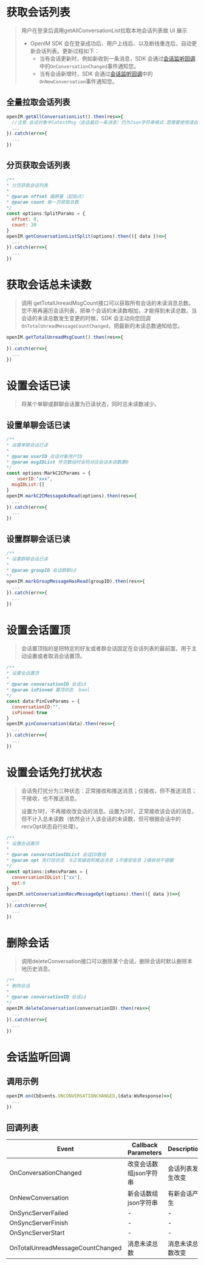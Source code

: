 # 获取会话列表

> 用户在登录后调用getAllConversationList拉取本地会话列表做 UI 展示
>
> - OpenIM SDK 会在登录成功后、用户上线后、以及断线重连后，自动更新会话列表。更新过程如下：
>   - 当有会话更新时，例如新收到一条消息，SDK 会通过[会话监听回调]()中的`OnConversationChanged`事件通知您。
>   - 当有会话新增时，SDK 会通过[会话监听回调]()中的`OnNewConversation`事件通知您。

## 全量拉取会话列表

```js
openIM.getAllConversationList().then(res=>{
  //注意 会话对象中latestMsg（会话最后一条消息）仍为Json字符串格式 若需要使用请自行转换
  ...
}).catch(err=>{
  ...
})
```

## 分页获取会话列表

```js
/**
* 分页获取会话列表
*
* @param offset 偏移量（起始点）
* @param count 每一页获取总数
*/
const options:SplitParams = {
  offset: 0,
  count: 20
}
openIM.getConversationListSplit(options).then(({ data })=>{
  ...
}).catch(err=>{
  ...
})
```



# 获取会话总未读数

> 调用 getTotalUnreadMsgCount接口可以获取所有会话的未读消息总数。您不用再遍历会话列表，把单个会话的未读数相加，才能得到未读总数。当会话的未读总数发生变更的时候，SDK 会主动向您回调`OnTotalUnreadMessageCountChanged`，把最新的未读总数通知给您。

```js
openIM.getTotalUnreadMsgCount().then(res=>{
  ...
}).catch(err=>{
  ...
})
```





# 设置会话已读

> 将某个单聊或群聊会话置为已读状态，同时总未读数减少。

## 设置单聊会话已读

```js
/**
* 设置单聊会话已读
*
* @param userID 会话对象用户ID
* @param msgIDList 传空数组时会将对应会话未读数置0
*/
const options:MarkC2CParams = {
	userID:"xxx",
  msgIDList:[]
}
openIM.markC2CMessageAsRead(options).then(res=>{
  ...
}).catch(err=>{
  ...
})
```



## 设置群聊会话已读

```js
/**
* 设置群聊会话已读
*
* @param groupID 会话群聊id
*/
openIM.markGroupMessageHasRead(groupID).then(res=>{
  ...
}).catch(err=>{
  ...
})
```



# 设置会话置顶

> 会话置顶指的是把特定的好友或者群会话固定在会话列表的最前面，用于主动设置或者取消会话置顶。

```js
/**
* 设置会话置顶
*
* @param conversationID 会话id
* @param isPinned 置顶状态 	bool
*/
const data:PinCveParams = {
  conversationID:"",
  isPinned:true
}
openIM.pinConversation(data).then(res=>{
  ...
}).catch(err=>{
  ...
})
```



# 设置会话免打扰状态

> 会话免打扰分为三种状态：正常接收和推送消息；仅接收，但不推送消息；不接收，也不推送消息。
>
> 设置为1时，不再接收改会话的消息。设置为2时，正常接收该会话的消息，但不计入总未读数（依然会计入该会话的未读数，但可根据会话中的recvOpt状态自行处理）。

```js
/**
* 设置会话置顶
*
* @param conversationIDList 会话ID数组
* @param opt 免打扰状态 	0正常接收和推送消息 1不接受信息 2接收但不提醒
*/
const options:isRecvParams = {
  conversationIDList:["xx"],
  opt:0
}
openIM.setConversationRecvMessageOpt(options).then(({ data })=>{
  ...
}).catch(err=>{
  ...
})
```



# 删除会话

> 调用deleteConversation接口可以删除某个会话，删除会话时默认删除本地历史消息。

```js
/**
* 删除会话
*
* @param conversationID 会话id
*/
openIM.deleteConversation(conversationID).then(res=>{
  ...
}).catch(err=>{
  ...
})
```



# 会话监听回调

## 调用示例

```js
openIM.on(CbEvents.ONCONVERSATIONCHANGED,(data:WsResponse)=>{
  ...
})
```



## 回调列表

| Event                            | Callback Parameters    | Description      |
| -------------------------------- | ---------------------- | ---------------- |
| OnConversationChanged            | 改变会话数组json字符串 | 会话列表发生改变 |
| OnNewConversation                | 新会话数组json字符串   | 有新会话产生     |
| OnSyncServerFailed               | -                      | -                |
| OnSyncServerFinish               | -                      | -                |
| OnSyncServerStart                | -                      | -                |
| OnTotalUnreadMessageCountChanged | 消息未读总数           | 消息未读总数改变 |

